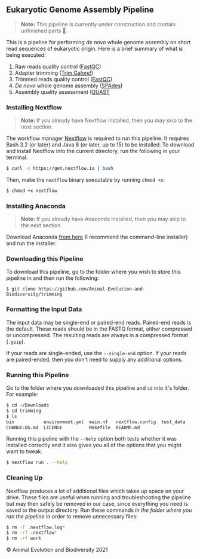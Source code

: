 Eukaryotic Genome Assembly Pipeline
-----------------------------------

> **Note:** This pipeline is currently under construction and contain unfinished parts 🚧.

This is a pipeline for performing _de novo_ whole genome assembly on short read sequences
of eukaryotic origin. Here is a brief summary of what is being executed:

1. Raw reads quality control ([FastQC](https://www.bioinformatics.babraham.ac.uk/projects/fastqc/))
2. Adapter trimming ([Trim Galore!](https://www.bioinformatics.babraham.ac.uk/projects/trim_galore/))
3. Trimmed reads quality control ([FastQC](https://www.bioinformatics.babraham.ac.uk/projects/fastqc/))
4. _De novo_ whole genome assembly ([SPAdes](https://cab.spbu.ru/software/spades/))
5. Assembly quality assessment ([QUAST](http://bioinf.spbau.ru/quast)

### Installing Nextflow

> **Note:** If you already have Nextflow installed, then you may skip to the
> next section.

The workflow manager [Nextflow](https://www.nextflow.io/) is required to run
this pipeline. It requires Bash 3.2 (or later) and Java 8 (or later, up to 15)
to be installed. To download and install Nextflow into the current directory,
run the following in your terminal.

```bash
$ curl -s https://get.nextflow.io | bash
```

Then, make the `nextflow` binary executable by running `chmod +x`:

```bash
$ chmod +x nextflow
```

### Installing Anaconda

> **Note:** If you already have Anaconda installed, then you may skip to the
> next section.

Download Anaconda [from here](https://www.anaconda.com/products/individual)
(I recommend the command-line installer) and run the installer.

### Downloading this Pipeline

To download this pipeline, go to the folder where you wish to store this
pipeline in and then run the following:

```
$ git clone https://github.com/Animal-Evolution-and-Biodiversity/trimming
```

### Formatting the Input Data

The input data may be single-end or paired-end reads. Paired-end reads is the
default. These reads should be in the FASTQ format, either compressed or
uncompressed. The resulting reads are always in a compressed format (`.gzip`).

If your reads are single-ended, use the `--single-end` option. If your reads
are paired-ended, then you don't need to supply any additional options.

### Running this Pipeline

Go to the folder where you downloaded this pipeline and `cd` into it's folder.
For example:

```bash
$ cd ~/Downloads
$ cd trimming
$ ls
bin           environment.yml  main.nf   nextflow.config  test_data
CHANGELOG.md  LICENSE          Makefile  README.md
```

Running this pipeline with the `--help` option both tests whether it was
installed correctly and it also gives you all of the options that you might
want to tweak.

```bash
$ nextflow run . --help
```

### Cleaning Up

Nextflow produces a lot of additional files which takes up space on your drive.
These files are useful when running and troubleshooting the pipeline but may
then safely be removed in our case, since everything you need is saved to the
output directory. Run these commands _in the folder where you ran the pipeline_
in order to remove unnecessary files:

```bash
$ rm -f .nextflow.log*
$ rm -rf .nextflow*
$ rm -rf work
```

© Animal Evolution and Biodiversity 2021

